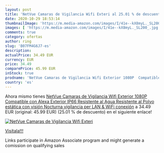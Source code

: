 ```yaml
---
layout: post
title: 'NetVue Camaras de Vigilancia Wifi Exteri al 25.01 % de descuento'
date: 2020-10-29 18:53:14
thumbnailImage: 'https://m.media-amazon.com/images/I/41e--kX8myL._SL200_.jpg'
images: [ 'https://m.media-amazon.com/images/I/41e--kX8myL._SL200_.jpg' ]
comments: true
category: ofertas
author: ring
slug: 'B07FM4G6J7-es'
description:
actualPrice: 34.49 EUR
currency: EUR
price: 34.49
comparePrice: 45.99 EUR
inStock: true
prodname: 'NetVue Camaras de Vigilancia Wifi Exterior 1080P  Compatible con Alexa  Exterior IP66 Resistente al Agua Resistente al Polvo estática con visión Nocturna  vigilancia per LAN & WiFi conexión'
country: 'es'
---
```


Ahora mismo tienes [NetVue Camaras de Vigilancia Wifi Exterior 1080P  Compatible con Alexa  Exterior IP66 Resistente al Agua Resistente al Polvo estática con visión Nocturna  vigilancia per LAN & WiFi conexión](https://www.amazon.es/dp/B07FM4G6J7/?tag=tolees-21) a 34.49 EUR (original: 45.99 EUR) (25.01 %  de descuento) en el siguiente enlace!

[![NetVue Camaras de Vigilancia Wifi Exteri](https://m.media-amazon.com/images/I/41e--kX8myL._SL200_.jpg)](https://www.amazon.es/dp/B07FM4G6J7/?tag=tolees-21)

[Visítala!!!](https://www.amazon.es/dp/B07FM4G6J7/?tag=tolees-21)

Links participate in Amazon Associate program and might generate a comission on qualifying sales
